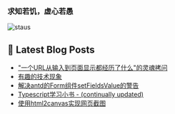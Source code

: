 ### 求知若饥，虚心若愚

![staus](https://github-readme-stats.vercel.app/api?username=GodGc&show_icons=true)

## 📕 Latest Blog Posts

<!-- BLOG-POST-LIST:START -->
- [&quot;一个URL从输入到页面显示都经历了什么&quot;的灵魂拷问](https://www.godrry.com/archives/what-i-understand-what-does-a-url-go-through-from-input-to-page-display-1.html)
- [有趣的技术现象](https://www.godrry.com/archives/why-cant-you-admit-youre-wrong.html)
- [解决antd的Form组件setFieldsValue的警告](https://www.godrry.com/archives/solving-the-warning-of-antds-form-component-setfieldsvalue.html)
- [Typescript学习小书 - (continually updated)](https://www.godrry.com/archives/Typescript-learning-books.html)
- [使用html2canvas实现网页截图](https://www.godrry.com/archives/using-html-2-canvas-to-realize-web-page-screenshots.html)
<!-- BLOG-POST-LIST:END -->

